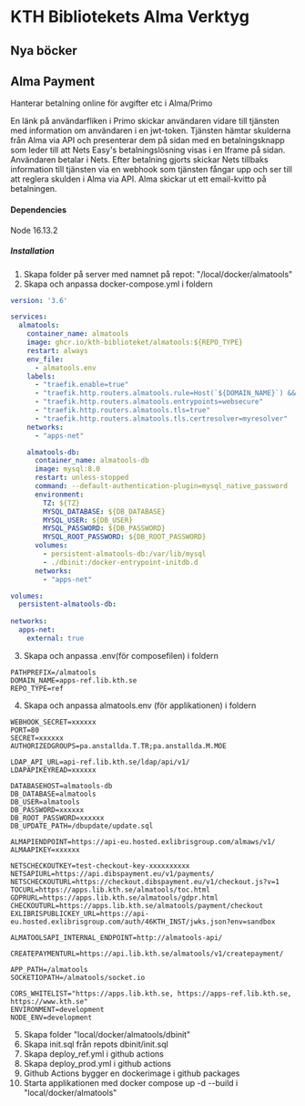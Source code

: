 # KTH Bibliotekets Alma Verktyg

## Nya böcker

## Alma Payment
Hanterar betalning online för avgifter etc i Alma/Primo

En länk på användarfliken i Primo skickar användaren vidare till tjänsten med information om användaren i en jwt-token. Tjänsten hämtar skulderna från Alma via API och presenterar dem på sidan med en betalningsknapp som leder till att Nets Easy's betalningslösning visas i en Iframe på sidan. Användaren betalar i Nets. Efter betalning gjorts skickar Nets tillbaks information till tjänsten via en webhook som tjänsten fångar upp och ser till att reglera skulden i Alma via API. Alma skickar ut ett email-kvitto på betalningen.

#### Dependencies

Node 16.13.2

##### Installation

1.  Skapa folder på server med namnet på repot: "/local/docker/almatools"
2.  Skapa och anpassa docker-compose.yml i foldern

``` yml
version: '3.6'

services:
  almatools:
    container_name: almatools
    image: ghcr.io/kth-biblioteket/almatools:${REPO_TYPE}
    restart: always
    env_file:
      - almatools.env
    labels:
      - "traefik.enable=true"
      - "traefik.http.routers.almatools.rule=Host(`${DOMAIN_NAME}`) && PathPrefix(`${PATHPREFIX}`)"
      - "traefik.http.routers.almatools.entrypoints=websecure"
      - "traefik.http.routers.almatools.tls=true"
      - "traefik.http.routers.almatools.tls.certresolver=myresolver"
    networks:
      - "apps-net"

    almatools-db:
      container_name: almatools-db
      image: mysql:8.0
      restart: unless-stopped
      command: --default-authentication-plugin=mysql_native_password
      environment:
        TZ: ${TZ}
        MYSQL_DATABASE: ${DB_DATABASE}
        MYSQL_USER: ${DB_USER}
        MYSQL_PASSWORD: ${DB_PASSWORD}
        MYSQL_ROOT_PASSWORD: ${DB_ROOT_PASSWORD}
      volumes:
        - persistent-almatools-db:/var/lib/mysql
        - ./dbinit:/docker-entrypoint-initdb.d
      networks:
        - "apps-net"

volumes:
  persistent-almatools-db:
  
networks:
  apps-net:
    external: true
```
3.  Skapa och anpassa .env(för composefilen) i foldern
```
PATHPREFIX=/almatools
DOMAIN_NAME=apps-ref.lib.kth.se
REPO_TYPE=ref
```
4.  Skapa och anpassa almatools.env (för applikationen) i foldern
```
WEBHOOK_SECRET=xxxxxx
PORT=80
SECRET=xxxxxx
AUTHORIZEDGROUPS=pa.anstallda.T.TR;pa.anstallda.M.MOE

LDAP_API_URL=api-ref.lib.kth.se/ldap/api/v1/
LDAPAPIKEYREAD=xxxxxx

DATABASEHOST=almatools-db
DB_DATABASE=almatools
DB_USER=almatools
DB_PASSWORD=xxxxxx
DB_ROOT_PASSWORD=xxxxxx
DB_UPDATE_PATH=/dbupdate/update.sql

ALMAPIENDPOINT=https://api-eu.hosted.exlibrisgroup.com/almaws/v1/
ALMAAPIKEY=xxxxxx

NETSCHECKOUTKEY=test-checkout-key-xxxxxxxxxx
NETSAPIURL=https://api.dibspayment.eu/v1/payments/
NETSCHECKOUTURL=https://checkout.dibspayment.eu/v1/checkout.js?v=1
TOCURL=https://apps.lib.kth.se/almatools/toc.html
GDPRURL=https://apps.lib.kth.se/almatools/gdpr.html
CHECKOUTURL=https://apps.lib.kth.se/almatools/payment/checkout
EXLIBRISPUBLICKEY_URL=https://api-eu.hosted.exlibrisgroup.com/auth/46KTH_INST/jwks.json?env=sandbox

ALMATOOLSAPI_INTERNAL_ENDPOINT=http://almatools-api/

CREATEPAYMENTURL=https://api.lib.kth.se/almatools/v1/createpayment/

APP_PATH=/almatools
SOCKETIOPATH=/almatools/socket.io

CORS_WHITELIST="https://apps.lib.kth.se, https://apps-ref.lib.kth.se, https://www.kth.se"
ENVIRONMENT=development
NODE_ENV=development
```
5. Skapa folder "local/docker/almatools/dbinit"
6. Skapa init.sql från repots dbinit/init.sql
7. Skapa deploy_ref.yml i github actions
8. Skapa deploy_prod.yml i github actions
9. Github Actions bygger en dockerimage i github packages
10. Starta applikationen med docker compose up -d --build i "local/docker/almatools"